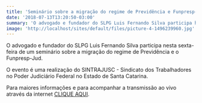 ```yaml
---
title: 'Seminário sobre a migração do regime de Previdência e Funpresp-Jud'
date: '2018-07-13T13:20:50-03:00'
summary: 'O advogado e fundador do SLPG Luis Fernando Silva participa hoje de um seminário sobre a migração do regime de Previdência e o Funpresp-Jud. o Evento é uma realização do SINTRAJUSC - Sindicato dos Trabalhadores no Poder Judiciário Federal no Estado de Santa Catarina.'
image: 'http://localhost/sites/default/files/picture-4-1496239960.jpg'
---
```


O advogado e fundador do SLPG Luis Fernando Silva participa nesta sexta-feira de um seminário sobre a migração do regime de Previdência e o Funpresp-Jud.

O evento é uma realização do SINTRAJUSC - Sindicato dos Trabalhadores no Poder Judiciário Federal no Estado de Santa Catarina.

Para maiores informações e para acompanhar a transmissão ao vivo através da internet [CLIQUE AQUI](http://www.sintrajusc.org.br/pagina/24390/tire-suas-duacutevidas-hoje-migraccedilatildeo-d).
